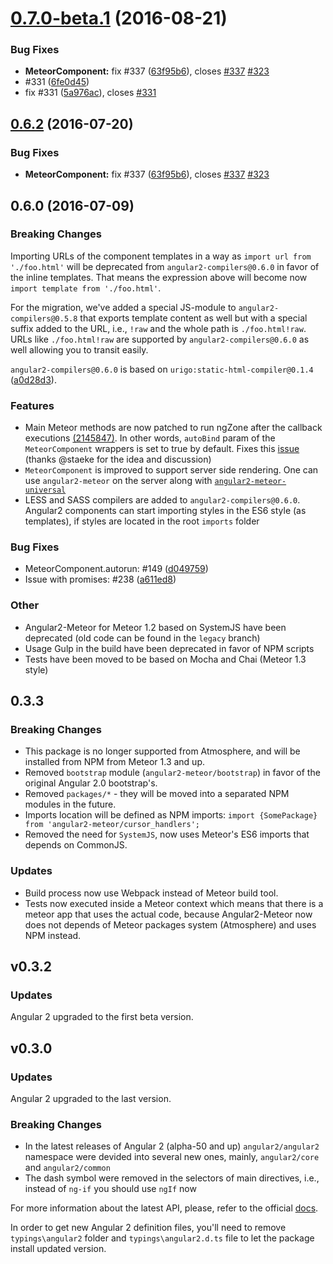 <a name="0.7.0-beta.1"></a>
# [0.7.0-beta.1](https://github.com/Urigo/angular2-meteor/compare/0.6.0...v0.7.0-beta.1) (2016-08-21)


### Bug Fixes

* **MeteorComponent:** fix #337 ([63f95b6](https://github.com/Urigo/angular2-meteor/commit/63f95b6)), closes [#337](https://github.com/Urigo/angular2-meteor/issues/337) [#323](https://github.com/Urigo/angular2-meteor/issues/323)
* #331 ([6fe0d45](https://github.com/Urigo/angular2-meteor/commit/6fe0d45))
* fix #331 ([5a976ac](https://github.com/Urigo/angular2-meteor/commit/5a976ac)), closes [#331](https://github.com/Urigo/angular2-meteor/issues/331)



<a name="0.6.2"></a>
## [0.6.2](https://github.com/Urigo/angular2-meteor/compare/0.6.0...v0.6.2) (2016-07-20)


### Bug Fixes

* **MeteorComponent:** fix #337 ([63f95b6](https://github.com/Urigo/angular2-meteor/commit/63f95b6)), closes [#337](https://github.com/Urigo/angular2-meteor/issues/337) [#323](https://github.com/Urigo/angular2-meteor/issues/323)



<a name="0.6.0"></a>
## 0.6.0 (2016-07-09)

### Breaking Changes

Importing URLs of the component templates in a way as `import url from './foo.html'` will be deprecated from `angular2-compilers@0.6.0` in favor of the inline templates. That means the expression above will become now `import template from './foo.html'`.

For the migration, we've added a special JS-module to `angular2-compilers@0.5.8` that exports template content as well but with a special suffix added to the URL, i.e., `!raw` and the whole path is `./foo.html!raw`. URLs like `./foo.html!raw` are supported by `angular2-compilers@0.6.0` as well allowing you to transit easily.

`angular2-compilers@0.6.0` is based on `urigo:static-html-compiler@0.1.4` ([a0d28d3](https://github.com/Urigo/angular2-meteor/commit/a0d28d3)).

### Features

- Main Meteor methods are now patched to run ngZone after the callback executions [(2145847)](https://github.com/Urigo/angular2-meteor/commit/2145847). In other words, `autoBind` param of the `MeteorComponent` wrappers is set to true by default. Fixes this [issue](https://github.com/Urigo/angular2-meteor/issues/140) (thanks @staeke for the idea and discussion)
- `MeteorComponent` is improved to support server side rendering. One can use `angular2-meteor` on the server along with [`angular2-meteor-universal`](https://github.com/barbatus/angular2-meteor-universal)
- LESS and SASS compilers are added to `angular2-compilers@0.6.0`. Angular2 components can start importing styles in the ES6 style (as templates), if styles are located in the root `imports` folder

### Bug Fixes

- MeteorComponent.autorun: #149 ([d049759](https://github.com/Urigo/angular2-meteor/commit/d049759))
- Issue with promises: #238 ([a611ed8](https://github.com/Urigo/angular2-meteor/commit/a611ed8))

### Other

- Angular2-Meteor for Meteor 1.2 based on SystemJS have been deprecated (old code can be found in the `legacy` branch)
- Usage Gulp in the build have been deprecated in favor of NPM scripts
- Tests have been moved to be based on Mocha and Chai (Meteor 1.3 style)

## 0.3.3

### Breaking Changes

- This package is no longer supported from Atmosphere, and will be installed from NPM from Meteor 1.3 and up.
- Removed `bootstrap` module (`angular2-meteor/bootstrap`) in favor of the original Angular 2.0 bootstrap's.
- Removed `packages/*` - they will be moved into a separated NPM modules in the future.
- Imports location will be defined as NPM imports: `import {SomePackage} from 'angular2-meteor/cursor_handlers';`
- Removed the need for `SystemJS`, now uses Meteor's ES6 imports that depends on CommonJS.

### Updates

- Build process now use Webpack instead of Meteor build tool.
- Tests now executed inside a Meteor context which means that there is a meteor app that uses the actual code, because Angular2-Meteor now does not depends of Meteor packages system (Atmosphere) and uses NPM instead.


## v0.3.2

### Updates

Angular 2 upgraded to the first beta version.

## v0.3.0

### Updates

Angular 2 upgraded to the last version.

### Breaking Changes

- In the latest releases of Angular 2 (alpha-50 and up) `angular2/angular2` namespace were devided into several new ones, mainly, `angular2/core` and `angular2/common`
- The dash symbol were removed in the selectors of main directives, i.e., instead of `ng-if` you should use `ngIf` now

For more information about the latest API, please, refer to the official [docs](https://angular.io/docs/ts/latest/api).

In order to get new Angular 2 definition files, you'll need to remove `typings\angular2` folder and `typings\angular2.d.ts` file to let
the package install updated version.

